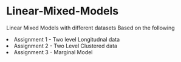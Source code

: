 # Linear-Mixed-Models
Linear Mixed Models with different datasets
Based on the following
<li>
Assignment 1 - Two level Longitudnal data</li>

<li>Assignment 2 - Two Level Clustered data</li>
<li>Assignment 3 - Marginal Model</li>
